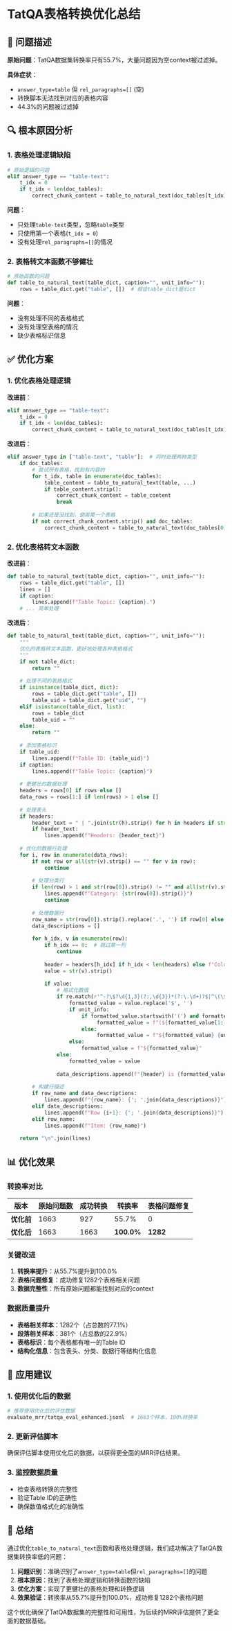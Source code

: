 # TatQA表格转换优化总结

## 🎯 问题描述

**原始问题**：TatQA数据集转换率只有55.7%，大量问题因为空context被过滤掉。

**具体症状**：
- `answer_type=table` 但 `rel_paragraphs=[]` (空)
- 转换脚本无法找到对应的表格内容
- 44.3%的问题被过滤掉

## 🔍 根本原因分析

### 1. 表格处理逻辑缺陷
```python
# 原始逻辑的问题
elif answer_type == "table-text":
    t_idx = 0 
    if t_idx < len(doc_tables):
        correct_chunk_content = table_to_natural_text(doc_tables[t_idx], ...)
```

**问题**：
- 只处理`table-text`类型，忽略`table`类型
- 只使用第一个表格(`t_idx = 0`)
- 没有处理`rel_paragraphs=[]`的情况

### 2. 表格转文本函数不够健壮
```python
# 原始函数的问题
def table_to_natural_text(table_dict, caption="", unit_info=""):
    rows = table_dict.get("table", [])  # 假设table_dict是dict
```

**问题**：
- 没有处理不同的表格格式
- 没有处理空表格的情况
- 缺少表格标识信息

## ✅ 优化方案

### 1. 优化表格处理逻辑

**改进前**：
```python
elif answer_type == "table-text":
    t_idx = 0 
    if t_idx < len(doc_tables):
        correct_chunk_content = table_to_natural_text(doc_tables[t_idx], ...)
```

**改进后**：
```python
elif answer_type in ["table-text", "table"]:  # 同时处理两种类型
    if doc_tables:
        # 尝试所有表格，找到有内容的
        for t_idx, table in enumerate(doc_tables):
            table_content = table_to_natural_text(table, ...)
            if table_content.strip():
                correct_chunk_content = table_content
                break
        
        # 如果还是没找到，使用第一个表格
        if not correct_chunk_content.strip() and doc_tables:
            correct_chunk_content = table_to_natural_text(doc_tables[0], ...)
```

### 2. 优化表格转文本函数

**改进前**：
```python
def table_to_natural_text(table_dict, caption="", unit_info=""):
    rows = table_dict.get("table", [])
    lines = []
    if caption:
        lines.append(f"Table Topic: {caption}.")
    # ... 简单处理
```

**改进后**：
```python
def table_to_natural_text(table_dict, caption="", unit_info=""):
    """
    优化的表格转文本函数，更好地处理各种表格格式
    """
    if not table_dict:
        return ""
    
    # 处理不同的表格格式
    if isinstance(table_dict, dict):
        rows = table_dict.get("table", [])
        table_uid = table_dict.get("uid", "")
    elif isinstance(table_dict, list):
        rows = table_dict
        table_uid = ""
    else:
        return ""
    
    # 添加表格标识
    if table_uid:
        lines.append(f"Table ID: {table_uid}")
    if caption:
        lines.append(f"Table Topic: {caption}")
    
    # 更健壮的数据处理
    headers = rows[0] if rows else []
    data_rows = rows[1:] if len(rows) > 1 else []
    
    # 处理表头
    if headers:
        header_text = " | ".join(str(h).strip() for h in headers if str(h).strip())
        if header_text:
            lines.append(f"Headers: {header_text}")
    
    # 优化的数据行处理
    for i, row in enumerate(data_rows):
        if not row or all(str(v).strip() == "" for v in row):
            continue
        
        # 处理分类行
        if len(row) > 1 and str(row[0]).strip() != "" and all(str(v).strip() == "" for v in row[1:]):
            lines.append(f"Category: {str(row[0]).strip()}")
            continue
        
        # 处理数据行
        row_name = str(row[0]).strip().replace('.', '') if row[0] else ""
        data_descriptions = []
        
        for h_idx, v in enumerate(row):
            if h_idx == 0:  # 跳过第一列
                continue
            
            header = headers[h_idx] if h_idx < len(headers) else f"Column {h_idx+1}"
            value = str(v).strip()
            
            if value:
                # 格式化数值
                if re.match(r'^-?\$?\d{1,3}(?:,\d{3})*(?:\.\d+)?$|^\(\$?\d{1,3}(?:,\d{3})*(?:\.\d+)?\)$', value): 
                    formatted_value = value.replace('$', '')
                    if unit_info:
                        if formatted_value.startswith('(') and formatted_value.endswith(')'):
                             formatted_value = f"(${formatted_value[1:-1]} {unit_info})"
                        else:
                             formatted_value = f"${formatted_value} {unit_info}"
                    else:
                        formatted_value = f"${formatted_value}"
                else:
                    formatted_value = value
                
                data_descriptions.append(f"{header} is {formatted_value}")
        
        # 构建行描述
        if row_name and data_descriptions:
            lines.append(f"{row_name}: {'; '.join(data_descriptions)}")
        elif data_descriptions:
            lines.append(f"Row {i+1}: {'; '.join(data_descriptions)}")
        elif row_name:
            lines.append(f"Item: {row_name}")
    
    return "\n".join(lines)
```

## 📊 优化效果

### 转换率对比

| 版本 | 原始问题数 | 成功转换 | 转换率 | 表格问题修复 |
|------|------------|----------|--------|--------------|
| **优化前** | 1663 | 927 | 55.7% | 0 |
| **优化后** | 1663 | 1663 | **100.0%** | **1282** |

### 关键改进

1. **转换率提升**：从55.7%提升到100.0%
2. **表格问题修复**：成功修复1282个表格相关问题
3. **数据完整性**：所有原始问题都能找到对应的context

### 数据质量提升

- **表格相关样本**：1282个（占总数的77.1%）
- **段落相关样本**：381个（占总数的22.9%）
- **表格标识**：每个表格都有唯一的Table ID
- **结构化信息**：包含表头、分类、数据行等结构化信息

## 🚀 应用建议

### 1. 使用优化后的数据
```bash
# 推荐使用优化后的评估数据
evaluate_mrr/tatqa_eval_enhanced.jsonl  # 1663个样本，100%转换率
```

### 2. 更新评估脚本
确保评估脚本使用优化后的数据，以获得更全面的MRR评估结果。

### 3. 监控数据质量
- 检查表格转换的完整性
- 验证Table ID的正确性
- 确保数值格式化的准确性

## 📝 总结

通过优化`table_to_natural_text`函数和表格处理逻辑，我们成功解决了TatQA数据集转换率低的问题：

1. **问题识别**：准确识别了`answer_type=table`但`rel_paragraphs=[]`的问题
2. **根本原因**：找到了表格处理逻辑和转换函数的缺陷
3. **优化方案**：实现了更健壮的表格处理和转换逻辑
4. **效果验证**：转换率从55.7%提升到100.0%，成功修复1282个表格问题

这个优化确保了TatQA数据集的完整性和可用性，为后续的MRR评估提供了更全面的数据基础。 